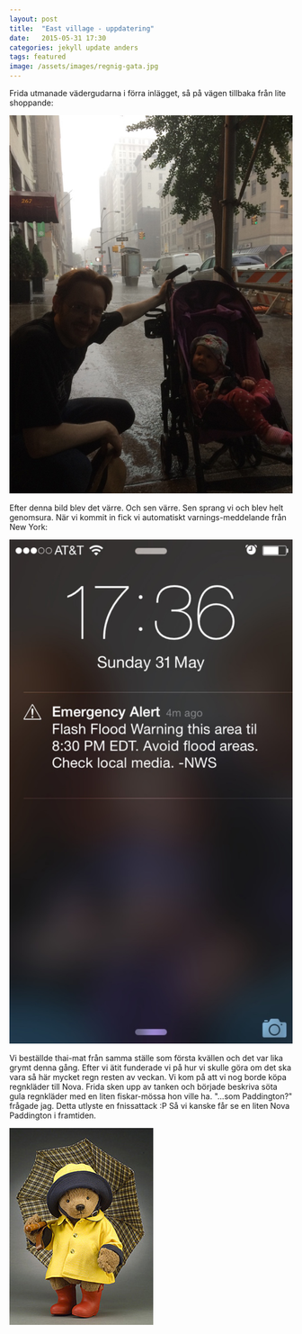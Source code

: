 ```yaml
---
layout: post
title:  "East village - uppdatering"
date:   2015-05-31 17:30
categories: jekyll update anders
tags: featured
image: /assets/images/regnig-gata.jpg
---
```

Frida utmanade vädergudarna i förra inlägget, så på vägen tillbaka från lite shoppande:

![Vi tar skydd under byggarbetsplats](/assets/images/tar-skydd-fran-regn.jpg)

Efter denna bild blev det värre. Och sen värre. Sen sprang vi och blev helt genomsura. När vi kommit in fick vi automatiskt varnings-meddelande från New York:

![VARNING!](/assets/images/varning-regn.jpg)

Vi beställde thai-mat från samma ställe som första kvällen och det var lika grymt denna gång. Efter vi ätit funderade vi på hur vi skulle göra om det ska vara så här mycket regn resten av veckan. Vi kom på att vi nog borde köpa regnkläder till Nova. Frida sken upp av tanken och började beskriva söta gula regnkläder med en liten fiskar-mössa hon ville ha. "...som Paddington?" frågade jag. Detta utlyste en fnissattack :P Så vi kanske får se en liten Nova Paddington i framtiden.

!["Hon skulle bli så söt!"](/assets/images/paddington.jpg)
